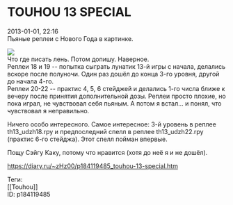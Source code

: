 TOUHOU 13 SPECIAL
==================

   
 2013-01-01, 22:16   
  Пьяные реплеи с Нового Года в картинке.   
   
  ![](http://s017.radikal.ru/i402/1301/ed/bc5325eb6d3e.jpg)    
 Что где писать лень. Потом допишу. Наверное.   
 Реплеи 18 и 19 -- попытка сыграть лунатик 13-й игры с начала, делались вскоре после полуночи. Один раз дошёл до конца 3-го уровня, другой до начала 4-го.   
 Реплеи 20-22 -- практис 4, 5, 6 стейджей и делались 1-го числа ближе к вечеру после принятия дополнительной дозы. Реплеи просто плохие, но пока играл, не чувствовал себя пьяным. А потом я встал... и понял, что чувствовал я неправильно.   
   
 Ничего особо интересного. Самое интересное: 3-й уровень в реплее th13\_udzh18.rpy и предпоследний спелл в реплее th13\_udzh22.rpy (практис 6-го стейджа). Этот спелл пойман впервые.   
   
 Пощу Сэйгу Каку, потому что нравится (хотя до неё я и не дошёл).   
    
 <https://diary.ru/~zHz00/p184119485_touhou-13-special.htm>   
   
 Теги:   
 [[Touhou]]   
 ID: p184119485